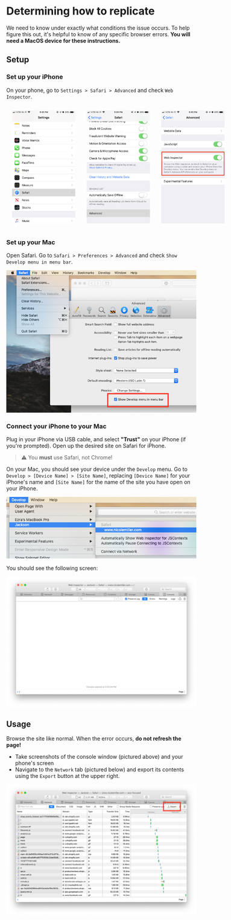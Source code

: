 <style>
  .row {
    display: flex;
  }

  .row > * {
    flex: 0 0 33.33333%;
    padding: 0 15px;
    max-width: 33.33333%;
    width: 100%;
    position: relative;
  }
</style>

# Determining how to replicate

We need to know under exactly what conditions the issue occurs. To help figure this out, it's helpful to know of any specific browser errors. **You will need a MacOS device for these instructions.**

## Setup

### Set up your iPhone
On your phone, go to `Settings > Safari > Advanced` and check `Web Inspector`.

<div class="row">

  ![Settings](./2.png)
  
  ![Settings](./3.png)
  
  ![Settings](./4.png)

</div>

### Set up your Mac

Open Safari. Go to `Safari > Preferences > Advanced` and check `Show Develop menu in menu bar`.

![Develop menu](./1.png)

### Connect your iPhone to your Mac

Plug in your iPhone via USB cable, and select **"Trust"** on your iPhone (if you're prompted). Open up the desired site on Safari for iPhone.

>  ⚠️ You **must** use Safari, not Chrome!

On your Mac, you should see your device under the `Develop` menu. Go to `Develop > [Device Name] > [Site Name]`, replacing `[Device Name]` for your iPhone's name and `[Site Name]` for the name of the site you have open on your iPhone.

![Connect to device](./5.png)

You should see the following screen:

![Console](./6.png)

## Usage

Browse the site like normal. When the error occurs, **do not refresh the page!** 

- Take screenshots of the console window (pictured above) and your phone's screen
- Navigate to the `Network` tab (pictured below) and export its contents using the `Export` button at the upper right.

![Network tab](./7.png)
